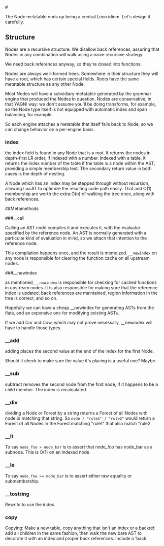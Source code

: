 #<Node>

The Node metatable ends up being a central Loon idiom. Let's design it carefully.

## Structure 

Nodes are a recursive structure. We disallow back references, assuring that Nodes in any combination will walk using a naive recursive strategy.

We need back references anyway, so they're closed into functions.

Nodes are always well-formed trees. Somewhere in their structure they will have a root, which has certain special fields. Roots have the same metatable structure as any other Node. 

Most Nodes will have a subsidiary metatable generated by the grammar engine that produced the Nodes in question. Nodes are conservative, in that YAGNI way: we don't assume you'll be doing transforms, for example, so the Node type itself is not equipped with automatic index and span balancing, for example. 

So each engine attaches a metatable that itself falls back to Node, so we can change behavior on a per-engine basis.  

### index

the index field is found in any Node that is a root. It returns the nodes in depth-first LR order, if indexed with a number. Indexed with a table, it returns the index number of the table if the table is a node within the AST, providing a simple membership test. The secondary return value in both cases is the depth of nesting. 

A Node which has an index may be stepped through without recursion, allowing LuaJIT to optimize the resulting code path easily. That and O(1) membership are worth the extra O(n) of walking the tree once, along with back references. 

##Metamethods

###__call

Calling an AST node compiles it and executes it, with the evaluator specified by the reference node. An AST is normally generated with a particular kind of evaluation in mind, so we attach that intention to the reference node. 

This compilation happens once, and the result is memoized. `__newindex` on any node is responsible for clearing the function cache on all upstream nodes. 

###__newindex

as mentioned, `__newindex` is responsible for checking for cached functions in upstream nodes. It is also responsible for making sure that the reference index is updated, back references are maintained, region information in the tree is correct, and so on. 

Hopefully we can have a cheap __newindex for generating ASTs from the flats, and an expensive one for modifying existing ASTs.

If we add Cor and Cow, which may not prove necessary, __newindex will have to handle those types. 

### __add

adding places the second value at the end of the index for the first Node.

Should it check to make sure the value it's placing is a useful one? Maybe.

### __sub

subtract removes the second node from the first node, if it happens to be a child member. The index is recalculated. 

### __div

dividing a Node or Forest by a string returns a Forest of all Nodes with node.id matching that string. So ` node / "rule1" / "rule2" ` would return a Forest of all Nodes in the Forest matching "rule1" that also match "rule2.

### __lt

To say `node_foo > node_bar` is to assert that node_foo has node_bar as a subnode. This is O(1) on an indexed node. 

### __le

To say `node_foo >= node_bar` is to assert either raw equality or submembership. 

### __tostring

Rewrite to use the index. 


### copy

Copying: Make a new table, copy anything that isn't an index or a backref, add all children in the same fashion, then walk the new bare AST to decorate it with an index and proper back references. Include a 'back' 
